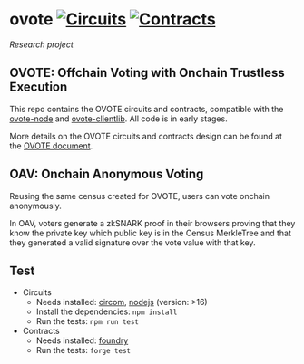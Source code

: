 # ovote  [![Circuits](https://github.com/aragonzkresearch/ovote/workflows/Circuits/badge.svg)](https://github.com/aragonzkresearch/ovote/actions/workflows/circuits.yml?query=workflow%3ACircuits) [![Contracts](https://github.com/aragonzkresearch/ovote/workflows/Contracts/badge.svg)](https://github.com/aragonzkresearch/ovote/actions/workflows/contracts.yml?query=workflow%3AContracts)

*Research project*

## OVOTE: Offchain Voting with Onchain Trustless Execution

This repo contains the OVOTE circuits and contracts, compatible with the [ovote-node](https://github.com/aragonzkresearch/ovote-node) and [ovote-clientlib](https://github.com/aragonzkresearch/ovote-node). All code is in early stages.

More details on the OVOTE circuits and contracts design can be found at the [OVOTE document](https://github.com/aragonzkresearch/research/blob/main/ovote/ovote.pdf).

## OAV: Onchain Anonymous Voting
Reusing the same census created for OVOTE, users can vote onchain anonymously.

In OAV, voters generate a zkSNARK proof in their browsers proving that they know the private key which public key is in the Census MerkleTree and that they generated a valid signature over the vote value with that key.

## Test

- Circuits
   - Needs installed: [circom](https://github.com/iden3/circom), [nodejs](https://nodejs.org) (version: >16)
   - Install the dependencies: `npm install`
   - Run the tests: `npm run test`
- Contracts
   - Needs installed: [foundry](https://github.com/gakonst/foundry)
   - Run the tests: `forge test`
